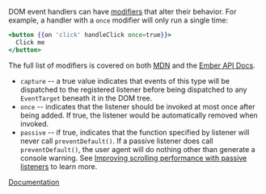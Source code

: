 DOM event handlers can have [modifiers][mdn-addEventListener] that alter their behavior.
For example, a handler with a `once` modifier will only run a single time:

```hbs 
<button {{on 'click' handleClick once=true}}>
  Click me
</button>
```

The full list of modifiers is covered on both [MDN][mdn-addEventListener] and the [Ember API Docs][docs].

- `capture` -- a true value indicates that events of this type will be dispatched to the registered listener before being dispatched to any `EventTarget` beneath it in the DOM tree.
- `once` -- indicates that the listener should be invoked at most once after being added. If true, the listener would be automatically removed when invoked.
- `passive` -- if true, indicates that the function specified by listener will never call `preventDefault()`. If a passive listener does call `preventDefault()`, the user agent will do nothing other than generate a console warning. See [Improving scrolling performance with passive listeners][scroll-perf] to learn more.


[Documentation][docs]

[docs]: https://api.emberjs.com/ember/4.11/classes/Ember.Templates.helpers/methods/on?anchor=on
[mdn-addEventListener]: https://developer.mozilla.org/en-US/docs/Web/API/EventTarget/addEventListener#parameters
[scroll-perf]: https://developer.mozilla.org/en-US/docs/Web/API/EventTarget/addEventListener#Improving_scrolling_performance_with_passive_listeners
